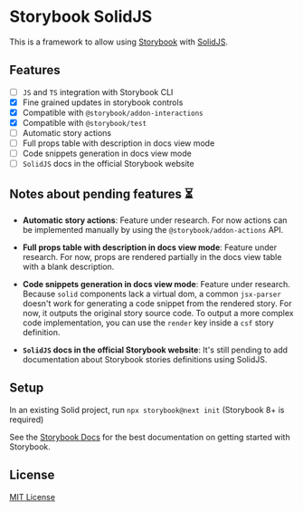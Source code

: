 # Storybook SolidJS

This is a framework to allow using [Storybook](https://storybook.js.org/) with [SolidJS](https://www.solidjs.com/).

## Features
- [ ] `JS` and `TS` integration with Storybook CLI
- [x] Fine grained updates in storybook controls
- [x] Compatible with `@storybook/addon-interactions`
- [x] Compatible with `@storybook/test`
- [ ] Automatic story actions
- [ ] Full props table with description in docs view mode
- [ ] Code snippets generation in docs view mode
- [ ] `SolidJS` docs in the official Storybook website

## Notes about pending features ⏳

- **Automatic story actions**: Feature under research. For now actions can be implemented manually by using the `@storybook/addon-actions` API.

- **Full props table with description in docs view mode**: Feature under research. For now, props are rendered partially in the docs view table with a blank description.

- **Code snippets generation in docs view mode**: Feature under research. Because `solid` components lack a virtual dom, a common `jsx-parser` doesn't work for generating a code snippet from the rendered story. For now, it outputs the original story source code. To output a more complex code implementation, you can use the `render` key inside a `csf` story definition.

- **`SolidJS` docs in the official Storybook website**: It's still pending to add documentation about Storybook stories definitions using SolidJS.

## Setup

In an existing Solid project, run `npx storybook@next init` (Storybook 8+ is required)

See the [Storybook Docs](https://storybook.js.org/docs?renderer=solid) for the best documentation on getting started with Storybook.

## License

[MIT License](./LICENSE)
